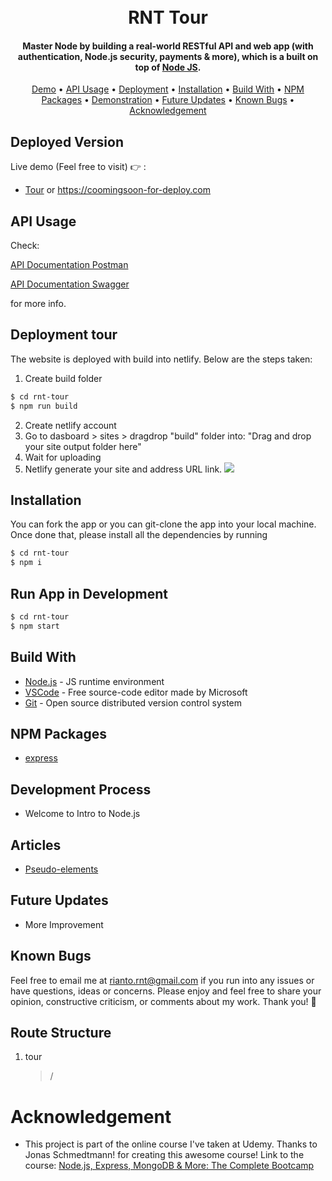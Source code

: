 <h1 align="center">
  <br>
  RNT Tour 
  <br>
</h1>

<h4 align="center"> Master Node by building a real-world RESTful API and web app (with authentication, Node.js security, payments & more), which is a built on top of <a href="https://nodejs.org/" target="_blank">Node JS</a>.</h4>

 <p align="center">
 <a href="#deployed-version">Demo</a> •
  <a href="#api-usage">API Usage</a> •
  <a href="#deployment">Deployment</a> •
  <a href="#installation">Installation</a> •
  <a href="#build-with">Build With</a> •
  <a href="#npm-packages">NPM Packages</a> •
  <a href="#demonstration">Demonstration</a> •
  <a href="#future-updates">Future Updates</a> • 
  <a href="#known-bugs">Known Bugs</a> • 
  <a href="#acknowledgement">Acknowledgement</a>
</p>

## Deployed Version

Live demo (Feel free to visit) 👉 :

- [Tour](https://62d41759f047fa5ec85817e0--dapper-cendol-7d0b54.netlify.app/) or https://coomingsoon-for-deploy.com

## API Usage

Check:

[API Documentation Postman](https://documenter.getpostman.com/view/16994323/UVkiSJNz)

[API Documentation Swagger](https://app.swaggerhub.com/apis-docs/rnt-development-one/bootcamp-booking_api/1.0)

for more info.

## Deployment tour

The website is deployed with build into netlify. Below are the steps taken:

1. Create build folder

```sh
$ cd rnt-tour
$ npm run build
```

2. Create netlify account
3. Go to dasboard > sites > dragdrop "build" folder into: "Drag and drop your site output folder here"
4. Wait for uploading
5. Netlify generate your site and address URL link.
   [![](https://github.com/Rianto-RNT/rnt-super-react/blob/development/rnt-tour/src/assets/images/netlify-build-folder-upload-location.png)](https://github.com/Rianto-RNT/rnt-super-react)

## Installation

You can fork the app or you can git-clone the app into your local machine. Once done that, please install all the dependencies by running

```sh
$ cd rnt-tour
$ npm i
```

## Run App in Development

```sh
$ cd rnt-tour
$ npm start
```

## Build With

- [Node.js](https://nodejs.org/en) - JS runtime environment
- [VSCode](https://code.visualstudio.com) - Free source-code editor made by Microsoft
- [Git](https://git-scm.com) - Open source distributed version control system

## NPM Packages

- [express](https://github.com/expressjs/express)

## Development Process

- Welcome to Intro to Node.js

## Articles

- [Pseudo-elements](https://developer.mozilla.org/en-US/docs/Web/CSS/Pseudo-elements)

## Future Updates

- More Improvement

## Known Bugs

Feel free to email me at rianto.rnt@gmail.com if you run into any issues or have questions, ideas or concerns.
Please enjoy and feel free to share your opinion, constructive criticism, or comments about my work. Thank you! 🙂

## Route Structure

1. tour
   > /

# Acknowledgement

- This project is part of the online course I've taken at Udemy. Thanks to Jonas Schmedtmann! for creating this awesome course! Link to the course: [Node.js, Express, MongoDB & More: The Complete Bootcamp](https://www.udemy.com/course/nodejs-express-mongodb-bootcamp/)
